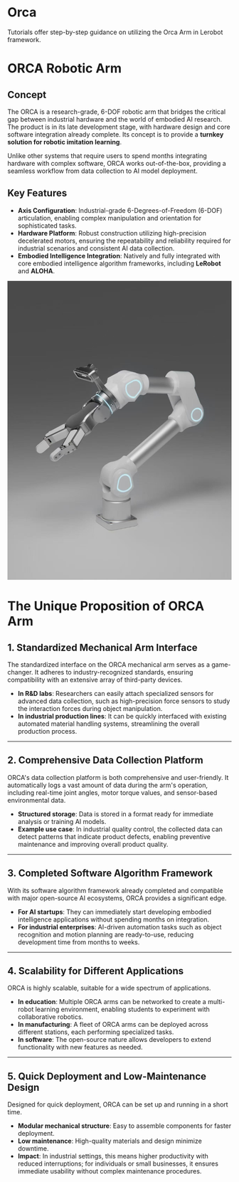 # Orca
Tutorials offer step-by-step guidance on utilizing the Orca Arm in Lerobot framework.

# ORCA Robotic Arm

## Concept
The ORCA is a research-grade, 6-DOF robotic arm that bridges the critical gap between industrial hardware and the world of embodied AI research. The product is in its late development stage, with hardware design and core software integration already complete. Its concept is to provide a **turnkey solution for robotic imitation learning**.  

Unlike other systems that require users to spend months integrating hardware with complex software, ORCA works out-of-the-box, providing a seamless workflow from data collection to AI model deployment.

## Key Features
- **Axis Configuration**: Industrial-grade 6-Degrees-of-Freedom (6-DOF) articulation, enabling complex manipulation and orientation for sophisticated tasks.  
- **Hardware Platform**: Robust construction utilizing high-precision decelerated motors, ensuring the repeatability and reliability required for industrial scenarios and consistent AI data collection.  
- **Embodied Intelligence Integration**: Natively and fully integrated with core embodied intelligence algorithm frameworks, including **LeRobot** and **ALOHA**.  


![Demo](./assets/orca.png)


# The Unique Proposition of ORCA Arm

## 1. Standardized Mechanical Arm Interface
The standardized interface on the ORCA mechanical arm serves as a game-changer. It adheres to industry-recognized standards, ensuring compatibility with an extensive array of third-party devices.  

- **In R&D labs**: Researchers can easily attach specialized sensors for advanced data collection, such as high-precision force sensors to study the interaction forces during object manipulation.  
- **In industrial production lines**: It can be quickly interfaced with existing automated material handling systems, streamlining the overall production process.

---

## 2. Comprehensive Data Collection Platform
ORCA's data collection platform is both comprehensive and user-friendly. It automatically logs a vast amount of data during the arm's operation, including real-time joint angles, motor torque values, and sensor-based environmental data.  

- **Structured storage**: Data is stored in a format ready for immediate analysis or training AI models.  
- **Example use case**: In industrial quality control, the collected data can detect patterns that indicate product defects, enabling preventive maintenance and improving overall product quality.

---

## 3. Completed Software Algorithm Framework
With its software algorithm framework already completed and compatible with major open-source AI ecosystems, ORCA provides a significant edge.  

- **For AI startups**: They can immediately start developing embodied intelligence applications without spending months on integration.  
- **For industrial enterprises**: AI-driven automation tasks such as object recognition and motion planning are ready-to-use, reducing development time from months to weeks.

---

## 4. Scalability for Different Applications
ORCA is highly scalable, suitable for a wide spectrum of applications.  

- **In education**: Multiple ORCA arms can be networked to create a multi-robot learning environment, enabling students to experiment with collaborative robotics.  
- **In manufacturing**: A fleet of ORCA arms can be deployed across different stations, each performing specialized tasks.  
- **In software**: The open-source nature allows developers to extend functionality with new features as needed.

---

## 5. Quick Deployment and Low-Maintenance Design
Designed for quick deployment, ORCA can be set up and running in a short time.  

- **Modular mechanical structure**: Easy to assemble components for faster deployment.  
- **Low maintenance**: High-quality materials and design minimize downtime.  
- **Impact**: In industrial settings, this means higher productivity with reduced interruptions; for individuals or small businesses, it ensures immediate usability without complex maintenance procedures.
